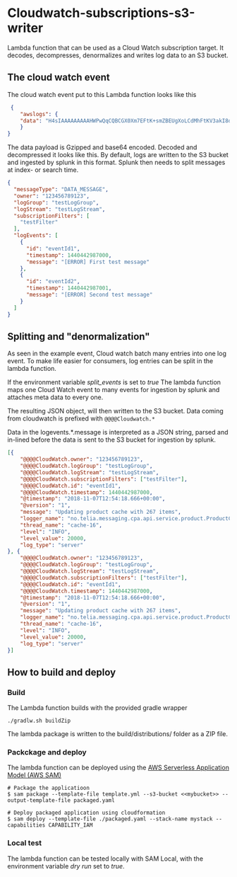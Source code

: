 # Cloudwatch-subscriptions-s3-writer

Lambda function that can be used as a Cloud Watch subscription target. It decodes, decompresses, denormalizes and writes log data to an S3 bucket.


## The cloud watch event

The cloud watch event put to this Lambda function looks like this 

```json
 {
    "awslogs": {
    "data": "H4sIAAAAAAAAAHWPwQqCQBCGX0Xm7EFtK+smZBEUgXoLCdMhFtKV3akI8d0bLYmibvPPN3wz00CJxmQnTO41whwWQRIctmEcB6sQbFC3CjW3XW8kxpOpP+OC22d1Wml1qZkQGtoMsScxaczKN3plG8zlaHIta5KqWsozoTYw3/djzwhpLwivWFGHGpAFe7DL68JlBUk+l7KSN7tCOEJ4M3/qOI49vMHj+zCKdlFqLaU2ZHV2a4Ct/an0/ivdX8oYc1UVX860fQDQiMdxRQEAAA=="
    }
}
```

The data payload is Gzipped and base64 encoded. Decoded and decompressed it looks like this. By default, logs are written to the S3 bucket and ingested by splunk in this format. Splunk then needs to split messages at index- or search time. 

```json
{
  "messageType": "DATA_MESSAGE",
  "owner": "123456789123",
  "logGroup": "testLogGroup",
  "logStream": "testLogStream",
  "subscriptionFilters": [
    "testFilter"
  ],
  "logEvents": [
    {
      "id": "eventId1",
      "timestamp": 1440442987000,
      "message": "[ERROR] First test message"
    },
    {
      "id": "eventId2",
      "timestamp": 1440442987001,
      "message": "[ERROR] Second test message"
    }
  ]
}


```

## Splitting and "denormalization"

As seen in the example event, Cloud watch batch many entries into one log event. To make life easier for consumers, log entries can be split in the lambda function.

If the environment variable *split_events* is set to *true* The lambda function maps one Cloud Watch event to many events for ingestion by splunk and attaches meta data to every one. 

The resulting JSON object, will then written to the S3 bucket. Data coming from cloudwatch is prefixed with ```@@@@Cloudwatch.*```

Data in the logevents.*.message is interpreted as a JSON string, parsed and in-lined before the data is sent to the S3 bucket for ingestion by splunk.


```json
[{
	"@@@@CloudWatch.owner": "123456789123",
	"@@@@CloudWatch.logGroup": "testLogGroup",
	"@@@@CloudWatch.logStream": "testLogStream",
	"@@@@CloudWatch.subscriptionFilters": ["testFilter"],
	"@@@@CloudWatch.id": "eventId1",
	"@@@@CloudWatch.timestamp": 1440442987000,
	"@timestamp": "2018-11-07T12:54:18.666+00:00",
	"@version": "1",
	"message": "Updating product cache with 267 items",
	"logger_name": "no.telia.messaging.cpa.api.service.product.ProductCacheService",
	"thread_name": "cache-16",
	"level": "INFO",
	"level_value": 20000,
	"log_type": "server"
}, {
	"@@@@CloudWatch.owner": "123456789123",
	"@@@@CloudWatch.logGroup": "testLogGroup",
	"@@@@CloudWatch.logStream": "testLogStream",
	"@@@@CloudWatch.subscriptionFilters": ["testFilter"],
	"@@@@CloudWatch.id": "eventId1",
	"@@@@CloudWatch.timestamp": 1440442987000,
	"@timestamp": "2018-11-07T12:54:18.666+00:00",
	"@version": "1",
	"message": "Updating product cache with 267 items",
	"logger_name": "no.telia.messaging.cpa.api.service.product.ProductCacheService",
	"thread_name": "cache-16",
	"level": "INFO",
	"level_value": 20000,
	"log_type": "server"
}]
```

## How to build and deploy

### Build

The Lambda function builds with the provided gradle wrapper

```./gradlw.sh buildZip```

The lambda package is written to the build/distributions/ folder as a ZIP file. 
 
### Packckage and deploy

The lambda function can be deployed using the [
AWS Serverless Application Model (AWS SAM)](https://github.com/awslabs/aws-sam-cli)

```
# Package the applicatioon 
$ sam package --template-file template.yml --s3-bucket <<mybucket>> --output-template-file packaged.yaml
  
# Deploy packaged application using cloudformation
$ sam deploy --template-file ./packaged.yaml --stack-name mystack --capabilities CAPABILITY_IAM
```

### Local test

The lambda function can be tested locally with SAM Local, with the environment variable *dry run* set to *true*. 
